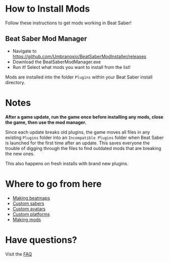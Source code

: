 <!-- TITLE: Beginners Guide for Users -->
<!-- SUBTITLE: How to install mods for Beat Saber -->

# How to Install Mods

Follow these instructions to get mods working in Beat Saber! 

## Beat Saber Mod Manager

* Navigate to https://github.com/Umbranoxio/BeatSaberModInstaller/releases
* Download the BeatSaberModManager.exe
* Run it! Select what mods you want to install from the list!

Mods are installed into the folder `Plugins` within your Beat Saber install directory.

# Notes
**After a game update, run the game once before installing any mods, close the game, then use the mod manager.**

Since each update breaks old plugins, the game moves all files in any existing `Plugins` folder into an `Incompatible Plugins` folder when Beat Saber is launched for the first time after an update. This saves everyone the trouble of digging through the files to find outdated mods that are breaking the new ones. 

This also happens on fresh installs with brand new plugins.

# Where to go from here
* [Making beatmaps](beginners-guide-mapping)
* [Custom sabers](custom-sabers)
* [Custom avatars](custom-avatars)
* [Custom platforms](custom-avatars)
* [Making mods](beginners-guide-modding)

# Have questions?
Visit the [FAQ](faq)